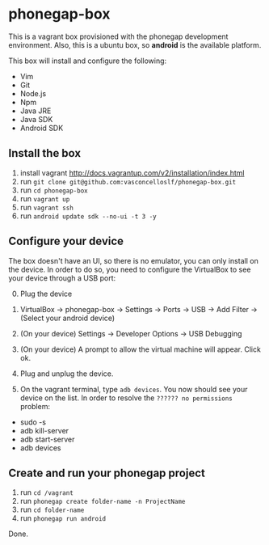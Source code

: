 # phonegap-box #

This is a vagrant box provisioned with the phonegap development environment. Also, this is a ubuntu box, so **android** is the available platform.

This box will install and configure the following:

* Vim
* Git
* Node.js
* Npm
* Java JRE
* Java SDK
* Android SDK

## Install the box ##

1. install vagrant http://docs.vagrantup.com/v2/installation/index.html
2. run `git clone git@github.com:vasconcelloslf/phonegap-box.git`
3. run `cd phonegap-box`
3. run `vagrant up`
4. run `vagrant ssh`
5. run `android update sdk --no-ui -t 3 -y`

## Configure your device ##

The box doesn't have an UI, so there is no emulator, you can only install on the device. In order to do so, you need to configure the VirtualBox to see your device through a USB port:

0. Plug the device
1. VirtualBox -> phonegap-box -> Settings -> Ports -> USB -> Add Filter -> (Select your android device)
2. (On your device) Settings -> Developer Options -> USB Debugging
3. (On your device) A prompt to allow the virtual machine will appear. Click ok.
4. Plug and unplug the device.

5. On the vagrant terminal, type `adb devices`. You now should see your device on the list. In order to resolve the `?????? no permissions` problem:

* sudo -s
* adb kill-server
* adb start-server
* adb devices

## Create and run your phonegap project ##

1. run `cd /vagrant`
2. run `phonegap create folder-name -n ProjectName`
3. run `cd folder-name`
4. run `phonegap run android`

Done.
